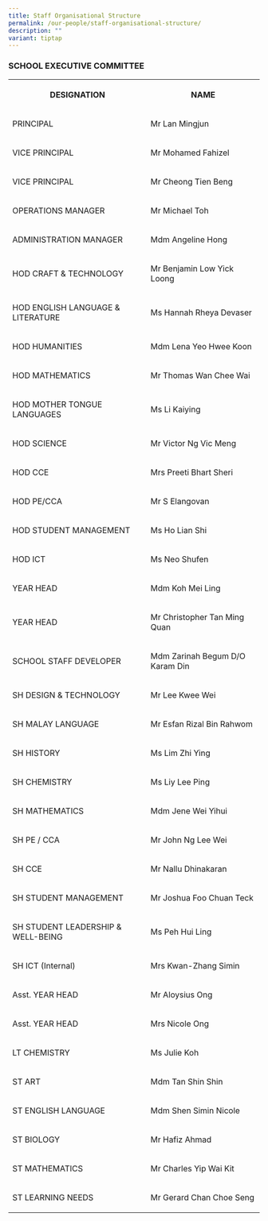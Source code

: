 ```yaml
---
title: Staff Organisational Structure
permalink: /our-people/staff-organisational-structure/
description: ""
variant: tiptap
---
```

<h3>SCHOOL EXECUTIVE COMMITTEE</h3><table><tbody><tr><th rowspan="1" colspan="1"><p>DESIGNATION</p></th><th rowspan="1" colspan="1"><p>NAME</p></th></tr><tr><td rowspan="1" colspan="1"><p>PRINCIPAL</p></td><td rowspan="1" colspan="1"><p>Mr Lan Mingjun</p></td></tr><tr><td rowspan="1" colspan="1"><p>VICE PRINCIPAL</p></td><td rowspan="1" colspan="1"><p>Mr Mohamed Fahizel</p></td></tr><tr><td rowspan="1" colspan="1"><p>VICE PRINCIPAL</p></td><td rowspan="1" colspan="1"><p>Mr Cheong Tien Beng</p></td></tr><tr><td rowspan="1" colspan="1"><p>OPERATIONS MANAGER</p></td><td rowspan="1" colspan="1"><p>Mr Michael Toh</p></td></tr><tr><td rowspan="1" colspan="1"><p>ADMINISTRATION MANAGER</p></td><td rowspan="1" colspan="1"><p>Mdm Angeline Hong</p></td></tr><tr><td rowspan="1" colspan="1"><p>HOD CRAFT &amp; TECHNOLOGY</p></td><td rowspan="1" colspan="1"><p>Mr Benjamin Low Yick Loong</p></td></tr><tr><td rowspan="1" colspan="1"><p>HOD ENGLISH LANGUAGE &amp; LITERATURE</p></td><td rowspan="1" colspan="1"><p>Ms Hannah Rheya Devaser</p></td></tr><tr><td rowspan="1" colspan="1"><p>HOD HUMANITIES</p></td><td rowspan="1" colspan="1"><p>Mdm Lena Yeo Hwee Koon</p></td></tr><tr><td rowspan="1" colspan="1"><p>HOD MATHEMATICS</p></td><td rowspan="1" colspan="1"><p>Mr Thomas Wan Chee Wai</p></td></tr><tr><td rowspan="1" colspan="1"><p>HOD MOTHER TONGUE LANGUAGES</p></td><td rowspan="1" colspan="1"><p>Ms Li Kaiying</p></td></tr><tr><td rowspan="1" colspan="1"><p>HOD SCIENCE</p></td><td rowspan="1" colspan="1"><p>Mr Victor Ng Vic Meng</p></td></tr><tr><td rowspan="1" colspan="1"><p>HOD CCE</p></td><td rowspan="1" colspan="1"><p>Mrs Preeti Bhart Sheri</p></td></tr><tr><td rowspan="1" colspan="1"><p>HOD PE/CCA</p></td><td rowspan="1" colspan="1"><p>Mr S Elangovan</p></td></tr><tr><td rowspan="1" colspan="1"><p>HOD STUDENT MANAGEMENT</p></td><td rowspan="1" colspan="1"><p>Ms Ho Lian Shi</p></td></tr><tr><td rowspan="1" colspan="1"><p>HOD ICT</p></td><td rowspan="1" colspan="1"><p>Ms Neo Shufen</p></td></tr><tr><td rowspan="1" colspan="1"><p>YEAR HEAD</p></td><td rowspan="1" colspan="1"><p>Mdm Koh Mei Ling</p></td></tr><tr><td rowspan="1" colspan="1"><p>YEAR HEAD</p></td><td rowspan="1" colspan="1"><p>Mr Christopher Tan Ming Quan</p></td></tr><tr><td rowspan="1" colspan="1"><p>SCHOOL STAFF DEVELOPER</p></td><td rowspan="1" colspan="1"><p>Mdm Zarinah Begum D/O Karam Din</p></td></tr><tr><td rowspan="1" colspan="1"><p>SH DESIGN &amp; TECHNOLOGY</p></td><td rowspan="1" colspan="1"><p>Mr Lee Kwee Wei</p></td></tr><tr><td rowspan="1" colspan="1"><p>SH MALAY LANGUAGE</p></td><td rowspan="1" colspan="1"><p>Mr Esfan Rizal Bin Rahwom</p></td></tr><tr><td rowspan="1" colspan="1"><p>SH HISTORY</p></td><td rowspan="1" colspan="1"><p>Ms Lim Zhi Ying</p></td></tr><tr><td rowspan="1" colspan="1"><p>SH CHEMISTRY</p></td><td rowspan="1" colspan="1"><p>Ms Liy Lee Ping</p></td></tr><tr><td rowspan="1" colspan="1"><p>SH MATHEMATICS</p></td><td rowspan="1" colspan="1"><p>Mdm Jene Wei Yihui</p></td></tr><tr><td rowspan="1" colspan="1"><p>SH PE / CCA</p></td><td rowspan="1" colspan="1"><p>Mr John Ng Lee Wei</p></td></tr><tr><td rowspan="1" colspan="1"><p>SH CCE</p></td><td rowspan="1" colspan="1"><p>Mr Nallu Dhinakaran</p></td></tr><tr><td rowspan="1" colspan="1"><p>SH STUDENT MANAGEMENT</p></td><td rowspan="1" colspan="1"><p>Mr Joshua Foo Chuan Teck</p></td></tr><tr><td rowspan="1" colspan="1"><p>SH STUDENT LEADERSHIP &amp; WELL-BEING</p></td><td rowspan="1" colspan="1"><p>Ms Peh Hui Ling</p></td></tr><tr><td rowspan="1" colspan="1"><p>SH ICT (Internal)</p></td><td rowspan="1" colspan="1"><p>Mrs Kwan-Zhang Simin</p></td></tr><tr><td rowspan="1" colspan="1"><p>Asst. YEAR HEAD</p></td><td rowspan="1" colspan="1"><p>Mr Aloysius Ong</p></td></tr><tr><td rowspan="1" colspan="1"><p>Asst. YEAR HEAD</p></td><td rowspan="1" colspan="1"><p>Mrs Nicole Ong</p></td></tr><tr><td rowspan="1" colspan="1"><p>LT CHEMISTRY</p></td><td rowspan="1" colspan="1"><p>Ms Julie Koh</p></td></tr><tr><td rowspan="1" colspan="1"><p>ST ART</p></td><td rowspan="1" colspan="1"><p>Mdm Tan Shin Shin</p></td></tr><tr><td rowspan="1" colspan="1"><p>ST ENGLISH LANGUAGE</p></td><td rowspan="1" colspan="1"><p>Mdm Shen Simin Nicole</p></td></tr><tr><td rowspan="1" colspan="1"><p>ST BIOLOGY</p></td><td rowspan="1" colspan="1"><p>Mr Hafiz Ahmad</p></td></tr><tr><td rowspan="1" colspan="1"><p>ST MATHEMATICS</p></td><td rowspan="1" colspan="1"><p>Mr Charles Yip Wai Kit</p></td></tr><tr><td rowspan="1" colspan="1"><p>ST LEARNING NEEDS</p></td><td rowspan="1" colspan="1"><p>Mr Gerard Chan Choe Seng</p></td></tr></tbody></table><p></p>